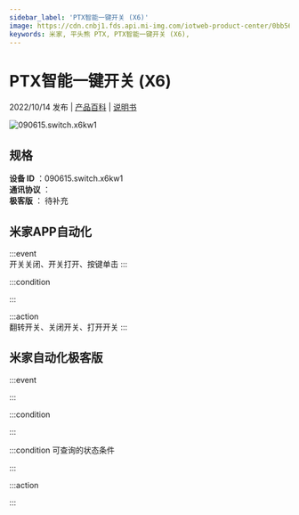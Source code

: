 ```yaml
---
sidebar_label: 'PTX智能一键开关 (X6)'
image: https://cdn.cnbj1.fds.api.mi-img.com/iotweb-product-center/0bb56696238da0bbadb149740f01fb22_1662536187793.png?GalaxyAccessKeyId=AKVGLQWBOVIRQ3XLEW&Expires=9223372036854775807&Signature=sM3sJsVBrjZTnqEr5X6hmBBwfR8=
keywords: 米家, 平头熊 PTX, PTX智能一键开关 (X6), 
---
```

# PTX智能一键开关 (X6)

2022/10/14 发布 | [产品百科](https://home.mi.com/webapp/content/baike/product/index.html?model=090615.switch.x6kw1/) | [说明书](https://home.mi.com/views/introduction.html?model=090615.switch.x6kw1&region=cn)

![090615.switch.x6kw1](https://cdn.cnbj1.fds.api.mi-img.com/iotweb-product-center/0bb56696238da0bbadb149740f01fb22_1662536187793.png?GalaxyAccessKeyId=AKVGLQWBOVIRQ3XLEW&Expires=9223372036854775807&Signature=sM3sJsVBrjZTnqEr5X6hmBBwfR8=)

## 规格  
> 
**设备 ID** ：090615.switch.x6kw1  
**通讯协议** ：  
**极客版**  ： 待补充 


## 米家APP自动化  

:::event  
开关关闭、开关打开、按键单击
:::

:::condition  

:::

:::action   
翻转开关、关闭开关、打开开关
:::

## 米家自动化极客版  

:::event  

:::

:::condition  

:::

:::condition 可查询的状态条件  

:::

:::action  

:::

        

